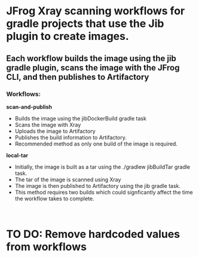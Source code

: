 <h1> JFrog Xray scanning workflows for gradle projects that use the Jib plugin to create images. </h1>


<h2> Each workflow builds the image using the jib gradle plugin, scans the image with the JFrog CLI, and then publishes to Artifactory </h2>


<h3>Workflows:</h3>


<b> scan-and-publish  </b>  
* Builds the image using the jibDockerBuild gradle task
* Scans the image with Xray
* Uploads the image to Artifactory
* Publishes the build information to Artifactory.
* Recommended method as only one build of the image is required. 

<b> local-tar </b>
* Initially, the image is built as a tar using the ./gradlew jibBuildTar gradle task. 
* The tar of the image is scanned using Xray
* The image is then published to Artifactory using the jib gradle task.
* This method requires two builds which could signficantly affect the time the workflow takes to complete.

</br>
<h1> TO DO: Remove hardcoded values from workflows </h1>